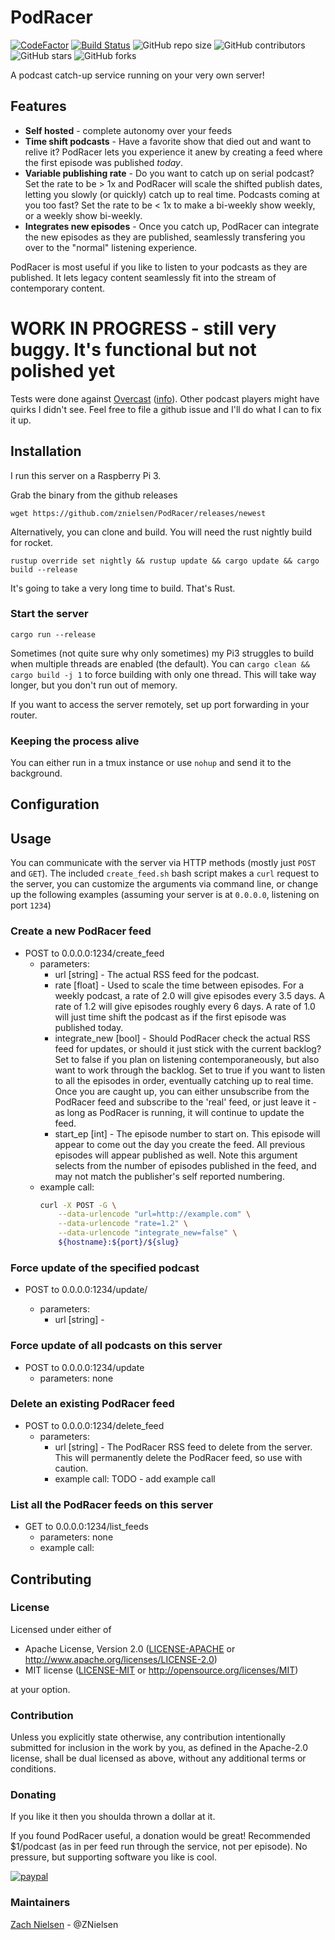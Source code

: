 # PodRacer

[![CodeFactor](https://www.codefactor.io/repository/github/znielsen/podracer/badge)](https://www.codefactor.io/repository/github/znielsen/podracer)
[![Build Status](https://travis-ci.com/znielsen/podracer.svg?branch=main)](https://travis-ci.com/znielsen/podracer)
![GitHub repo size](https://img.shields.io/github/repo-size/znielsen/podracer)
![GitHub contributors](https://img.shields.io/github/contributors/znielsen/podracer)
![GitHub stars](https://img.shields.io/github/stars/znielsen/podracer?style=social)
![GitHub forks](https://img.shields.io/github/forks/znielsen/podracer?style=social)


A podcast catch-up service running on your very own server!

## Features
- **Self hosted** - complete autonomy over your feeds
- **Time shift podcasts** - Have a favorite show that died out and want to relive it? PodRacer lets you experience it anew by creating a feed where the first episode was published _today_.
- **Variable publishing rate** - Do you want to catch up on serial podcast? Set the rate to be > 1x and PodRacer will scale the shifted publish dates, letting you slowly (or quickly) catch up to real time. Podcasts coming at you too fast? Set the rate to be < 1x to make a bi-weekly show weekly, or a weekly show bi-weekly.
- **Integrates new episodes** - Once you catch up, PodRacer can integrate the new episodes as they are published, seamlessly transfering you over to the "normal" listening experience. 

PodRacer is most useful if you like to listen to your podcasts as they are published. It lets legacy content seamlessly fit into the stream of contemporary content.

# WORK IN PROGRESS - still very buggy. It's functional but not polished yet

Tests were done against [Overcast](https://apps.apple.com/us/app/overcast/id888422857) ([info](https://overcast.fm/podcasterinfo)). Other podcast players might have quirks I didn't see. Feel free to file a github issue and I'll do what I can to fix it up.

## Installation

I run this server on a Raspberry Pi 3.

Grab the binary from the github releases
```
wget https://github.com/znielsen/PodRacer/releases/newest
```

Alternatively, you can clone and build. You will need the rust nightly build for rocket.
```
rustup override set nightly && rustup update && cargo update && cargo build --release
```
It's going to take a very long time to build. That's Rust.

### Start the server
```
cargo run --release
```
Sometimes (not quite sure why only sometimes) my Pi3 struggles to build when multiple threads are enabled (the default). You can `cargo clean && cargo build -j 1` to force building with only one thread. This will take way longer, but you don't run out of memory.

If you want to access the server remotely, set up port forwarding in your router.

### Keeping the process alive
You can either run in a tmux instance or use `nohup` and send it to the background.

## Configuration

## Usage
You can communicate with the server via HTTP methods (mostly just `POST` and `GET`). The included `create_feed.sh` bash script makes a `curl` request to the server, you can customize the arguments via command line, or change up the following examples (assuming your server is at `0.0.0.0`, listening on port `1234`)

### Create a new PodRacer feed
- POST to 0.0.0.0:1234/create_feed
  - parameters:
    - url [string] - The actual RSS feed for the podcast.
    - rate [float] - Used to scale the time between episodes.
        For a weekly podcast, a rate of 2.0 will give episodes every 3.5 days. A rate of 1.2 will give episodes roughly every 6 days. A rate of 1.0 will just time shift the podcast as if the first episode was published today.
    - integrate_new [bool] - Should PodRacer check the actual RSS feed for updates, or should it just stick with the current backlog?
        Set to false if you plan on listening contemporaneously, but also want to work through the backlog.
        Set to true if you want to listen to all the episodes in order, eventually catching up to real time. Once you are caught up, you can either unsubscribe from the PodRacer feed and subscribe to the 'real' feed, or just leave it - as long as PodRacer is running, it will continue to update the feed.
    - start_ep [int] - The episode number to start on.
        This episode will appear to come out the day you create the feed. All previous episodes will appear published as well.
        Note this argument selects from the number of episodes published in the feed, and may not match the publisher's self reported numbering.
  - example call:
    ```bash
    curl -X POST -G \
        --data-urlencode "url=http://example.com" \
        --data-urlencode "rate=1.2" \
        --data-urlencode "integrate_new=false" \
        ${hostname}:${port}/${slug}
    ```

### Force update of the specified podcast
- POST to 0.0.0.0:1234/update/<url>
  - parameters:
    - url [string] -

### Force update of all podcasts on this server
- POST to 0.0.0.0:1234/update
  - parameters: none

### Delete an existing PodRacer feed
- POST to 0.0.0.0:1234/delete_feed
  - parameters:
    - url [string] - The PodRacer RSS feed to delete from the server.
        This will permanently delete the PodRacer feed, so use with caution.
    - example call:
        TODO - add example call

### List all the PodRacer feeds on this server
- GET to 0.0.0.0:1234/list_feeds
  - parameters: none
  - example call:

## Contributing

### License

Licensed under either of
 * Apache License, Version 2.0 ([LICENSE-APACHE](LICENSE-APACHE) or http://www.apache.org/licenses/LICENSE-2.0)
 * MIT license ([LICENSE-MIT](LICENSE-MIT) or http://opensource.org/licenses/MIT)

at your option.

### Contribution

Unless you explicitly state otherwise, any contribution intentionally submitted
for inclusion in the work by you, as defined in the Apache-2.0 license, shall be dual licensed as above, without any
additional terms or conditions.

### Donating
If you like it then you shoulda thrown a dollar at it.

If you found PodRacer useful, a donation would be great! Recommended $1/podcast (as in per feed run through the service, not per episode). No pressure, but supporting software you like is cool.

[![paypal](https://www.paypalobjects.com/en_US/i/btn/btn_donate_SM.gif)](https://www.paypal.com/cgi-bin/webscr?cmd=_donations&business=Y8HPAAJZTVT8E&currency_code=USD)



### Maintainers
[Zach Nielsen](https://github.com/ZNielsen) - @ZNielsen
